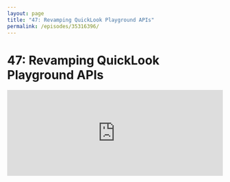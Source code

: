 ```yaml
---
layout: page
title: "47: Revamping QuickLook Playground APIs"
permalink: /episodes/35316396/
---
```


# 47: Revamping QuickLook Playground APIs

<iframe frameBorder="0" height="200px" scrolling="no" seamless src="https://player.simplecast.com/2a5c9ab9-ecd1-4211-a3b1-569ccf7775e0" width="100%" />

- Forum discussion: http://forums.swift.org/t/se-0198-playground-quicklook-api-revamp/9448

- Proposal: https://github.com/apple/swift-evolution/blob/master/proposals/0198-playground-quicklook-api-revamp.md

- Enabling Quick Look for Custom Types: https://developer.apple.com/library/content/documentation/IDEs/Conceptual/CustomClassDisplay_in_QuickLook/CH01-quick_look_for_custom_objects/CH01-quick_look_for_custom_objects.html

- Playground Support library: https://developer.apple.com/documentation/playgroundsupport
